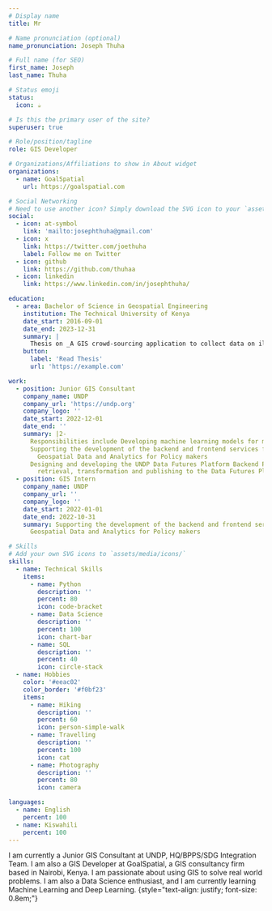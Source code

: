 ```yaml
---
# Display name
title: Mr

# Name pronunciation (optional)
name_pronunciation: Joseph Thuha

# Full name (for SEO)
first_name: Joseph
last_name: Thuha

# Status emoji
status:
  icon: ☕️

# Is this the primary user of the site?
superuser: true

# Role/position/tagline
role: GIS Developer

# Organizations/Affiliations to show in About widget
organizations:
  - name: GoalSpatial
    url: https://goalspatial.com

# Social Networking
# Need to use another icon? Simply download the SVG icon to your `assets/media/icons/` folder.
social:
  - icon: at-symbol
    link: 'mailto:josephthuha@gmail.com'
  - icon: x
    link: https://twitter.com/joethuha
    label: Follow me on Twitter
  - icon: github
    link: https://github.com/thuhaa
  - icon: linkedin
    link: https://www.linkedin.com/in/josephthuha/

education:
  - area: Bachelor of Science in Geospatial Engineering
    institution: The Technical University of Kenya
    date_start: 2016-09-01
    date_end: 2023-12-31
    summary: |
      Thesis on _A GIS crowd-sourcing application to collect data on illegal dumping in Nairobi_
    button:
      label: 'Read Thesis'
      url: 'https://example.com'

work:
  - position: Junior GIS Consultant
    company_name: UNDP
    company_url: 'https://undp.org'
    company_logo: ''
    date_start: 2022-12-01
    date_end: ''
    summary: |2-
      Responsibilities include Developing machine learning models for mapping informal settlements
      Supporting the development of the backend and frontend services for GeoHUB, an one stop shop for
        Geospatial Data and Analytics for Policy makers
      Designing and developing the UNDP Data Futures Platform Backend Pipeline for SDG Indicator data
        retrieval, transformation and publishing to the Data Futures Platform
  - position: GIS Intern
    company_name: UNDP
    company_url: ''
    company_logo: ''
    date_start: 2022-01-01
    date_end: 2022-10-31
    summary: Supporting the development of the backend and frontend services for GeoHUB, an one stop shop for
      Geospatial Data and Analytics for Policy makers

# Skills
# Add your own SVG icons to `assets/media/icons/`
skills:
  - name: Technical Skills
    items:
      - name: Python
        description: ''
        percent: 80
        icon: code-bracket
      - name: Data Science
        description: ''
        percent: 100
        icon: chart-bar
      - name: SQL
        description: ''
        percent: 40
        icon: circle-stack
  - name: Hobbies
    color: '#eeac02'
    color_border: '#f0bf23'
    items:
      - name: Hiking
        description: ''
        percent: 60
        icon: person-simple-walk
      - name: Travelling
        description: ''
        percent: 100
        icon: cat
      - name: Photography
        description: ''
        percent: 80
        icon: camera

languages:
  - name: English
    percent: 100
  - name: Kiswahili
    percent: 100
---
```


I am currently a Junior GIS Consultant at UNDP, HQ/BPPS/SDG Integration Team. I am also a GIS Developer at GoalSpatial, a GIS consultancy firm based in Nairobi, Kenya. I am passionate about using GIS to solve real world problems. I am also a Data Science enthusiast, and I am currently learning Machine Learning and Deep Learning.
{style="text-align: justify; font-size: 0.8em;"}
